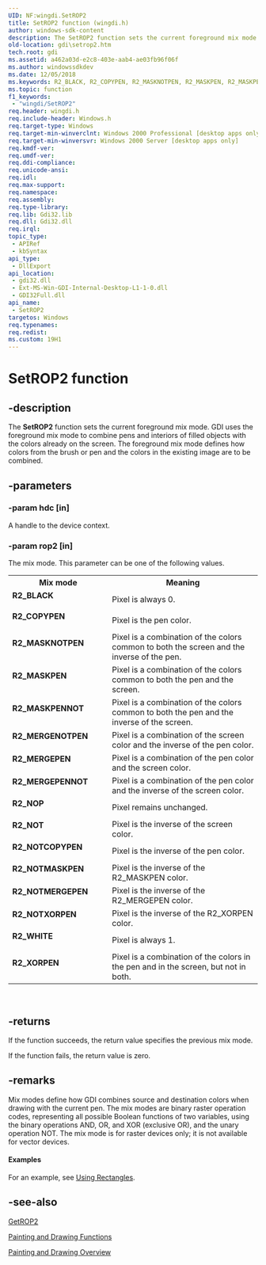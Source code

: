 ```yaml
---
UID: NF:wingdi.SetROP2
title: SetROP2 function (wingdi.h)
author: windows-sdk-content
description: The SetROP2 function sets the current foreground mix mode.
old-location: gdi\setrop2.htm
tech.root: gdi
ms.assetid: a462a03d-e2c8-403e-aab4-ae03fb96f06f
ms.author: windowssdkdev
ms.date: 12/05/2018
ms.keywords: R2_BLACK, R2_COPYPEN, R2_MASKNOTPEN, R2_MASKPEN, R2_MASKPENNOT, R2_MERGENOTPEN, R2_MERGEPEN, R2_MERGEPENNOT, R2_NOP, R2_NOT, R2_NOTCOPYPEN, R2_NOTMASKPEN, R2_NOTMERGEPEN, R2_NOTXORPEN, R2_WHITE, R2_XORPEN, SetROP2, SetROP2 function [Windows GDI], _win32_SetROP2, gdi.setrop2, wingdi/SetROP2
ms.topic: function
f1_keywords: 
 - "wingdi/SetROP2"
req.header: wingdi.h
req.include-header: Windows.h
req.target-type: Windows
req.target-min-winverclnt: Windows 2000 Professional [desktop apps only]
req.target-min-winversvr: Windows 2000 Server [desktop apps only]
req.kmdf-ver: 
req.umdf-ver: 
req.ddi-compliance: 
req.unicode-ansi: 
req.idl: 
req.max-support: 
req.namespace: 
req.assembly: 
req.type-library: 
req.lib: Gdi32.lib
req.dll: Gdi32.dll
req.irql: 
topic_type:
 - APIRef
 - kbSyntax
api_type:
 - DllExport
api_location:
 - gdi32.dll
 - Ext-MS-Win-GDI-Internal-Desktop-L1-1-0.dll
 - GDI32Full.dll
api_name:
 - SetROP2
targetos: Windows
req.typenames: 
req.redist: 
ms.custom: 19H1
---
```


# SetROP2 function


## -description


The <b>SetROP2</b> function sets the current foreground mix mode. GDI uses the foreground mix mode to combine pens and interiors of filled objects with the colors already on the screen. The foreground mix mode defines how colors from the brush or pen and the colors in the existing image are to be combined.


## -parameters




### -param hdc [in]

A handle to the device context.


### -param rop2 [in]

The mix mode. This parameter can be one of the following values.

<table>
<tr>
<th>Mix mode</th>
<th>Meaning</th>
</tr>
<tr>
<td width="40%"><a id="R2_BLACK"></a><a id="r2_black"></a><dl>
<dt><b>R2_BLACK</b></dt>
</dl>
</td>
<td width="60%">
Pixel is always 0.

</td>
</tr>
<tr>
<td width="40%"><a id="R2_COPYPEN"></a><a id="r2_copypen"></a><dl>
<dt><b>R2_COPYPEN</b></dt>
</dl>
</td>
<td width="60%">
Pixel is the pen color.

</td>
</tr>
<tr>
<td width="40%"><a id="R2_MASKNOTPEN"></a><a id="r2_masknotpen"></a><dl>
<dt><b>R2_MASKNOTPEN</b></dt>
</dl>
</td>
<td width="60%">
Pixel is a combination of the colors common to both the screen and the inverse of the pen.

</td>
</tr>
<tr>
<td width="40%"><a id="R2_MASKPEN"></a><a id="r2_maskpen"></a><dl>
<dt><b>R2_MASKPEN</b></dt>
</dl>
</td>
<td width="60%">
Pixel is a combination of the colors common to both the pen and the screen.

</td>
</tr>
<tr>
<td width="40%"><a id="R2_MASKPENNOT"></a><a id="r2_maskpennot"></a><dl>
<dt><b>R2_MASKPENNOT</b></dt>
</dl>
</td>
<td width="60%">
Pixel is a combination of the colors common to both the pen and the inverse of the screen.

</td>
</tr>
<tr>
<td width="40%"><a id="R2_MERGENOTPEN"></a><a id="r2_mergenotpen"></a><dl>
<dt><b>R2_MERGENOTPEN</b></dt>
</dl>
</td>
<td width="60%">
Pixel is a combination of the screen color and the inverse of the pen color.

</td>
</tr>
<tr>
<td width="40%"><a id="R2_MERGEPEN"></a><a id="r2_mergepen"></a><dl>
<dt><b>R2_MERGEPEN</b></dt>
</dl>
</td>
<td width="60%">
Pixel is a combination of the pen color and the screen color.

</td>
</tr>
<tr>
<td width="40%"><a id="R2_MERGEPENNOT"></a><a id="r2_mergepennot"></a><dl>
<dt><b>R2_MERGEPENNOT</b></dt>
</dl>
</td>
<td width="60%">
Pixel is a combination of the pen color and the inverse of the screen color.

</td>
</tr>
<tr>
<td width="40%"><a id="R2_NOP"></a><a id="r2_nop"></a><dl>
<dt><b>R2_NOP</b></dt>
</dl>
</td>
<td width="60%">
Pixel remains unchanged.

</td>
</tr>
<tr>
<td width="40%"><a id="R2_NOT"></a><a id="r2_not"></a><dl>
<dt><b>R2_NOT</b></dt>
</dl>
</td>
<td width="60%">
Pixel is the inverse of the screen color.

</td>
</tr>
<tr>
<td width="40%"><a id="R2_NOTCOPYPEN"></a><a id="r2_notcopypen"></a><dl>
<dt><b>R2_NOTCOPYPEN</b></dt>
</dl>
</td>
<td width="60%">
Pixel is the inverse of the pen color.

</td>
</tr>
<tr>
<td width="40%"><a id="R2_NOTMASKPEN"></a><a id="r2_notmaskpen"></a><dl>
<dt><b>R2_NOTMASKPEN</b></dt>
</dl>
</td>
<td width="60%">
Pixel is the inverse of the R2_MASKPEN color.

</td>
</tr>
<tr>
<td width="40%"><a id="R2_NOTMERGEPEN"></a><a id="r2_notmergepen"></a><dl>
<dt><b>R2_NOTMERGEPEN</b></dt>
</dl>
</td>
<td width="60%">
Pixel is the inverse of the R2_MERGEPEN color.

</td>
</tr>
<tr>
<td width="40%"><a id="R2_NOTXORPEN"></a><a id="r2_notxorpen"></a><dl>
<dt><b>R2_NOTXORPEN</b></dt>
</dl>
</td>
<td width="60%">
Pixel is the inverse of the R2_XORPEN color.

</td>
</tr>
<tr>
<td width="40%"><a id="R2_WHITE"></a><a id="r2_white"></a><dl>
<dt><b>R2_WHITE</b></dt>
</dl>
</td>
<td width="60%">
Pixel is always 1.

</td>
</tr>
<tr>
<td width="40%"><a id="R2_XORPEN"></a><a id="r2_xorpen"></a><dl>
<dt><b>R2_XORPEN</b></dt>
</dl>
</td>
<td width="60%">
Pixel is a combination of the colors in the pen and in the screen, but not in both.

</td>
</tr>
</table>
 


## -returns



If the function succeeds, the return value specifies the previous mix mode.

If the function fails, the return value is zero.




## -remarks



Mix modes define how GDI combines source and destination colors when drawing with the current pen. The mix modes are binary raster operation codes, representing all possible Boolean functions of two variables, using the binary operations AND, OR, and XOR (exclusive OR), and the unary operation NOT. The mix mode is for raster devices only; it is not available for vector devices.


#### Examples

For an example, see <a href="https://docs.microsoft.com/windows/desktop/gdi/using-rectangles">Using Rectangles</a>.

<div class="code"></div>



## -see-also




<a href="https://docs.microsoft.com/windows/desktop/api/wingdi/nf-wingdi-getrop2">GetROP2</a>



<a href="https://docs.microsoft.com/windows/desktop/gdi/painting-and-drawing-functions">Painting and Drawing Functions</a>



<a href="https://docs.microsoft.com/windows/desktop/gdi/painting-and-drawing">Painting and Drawing Overview</a>
 

 


